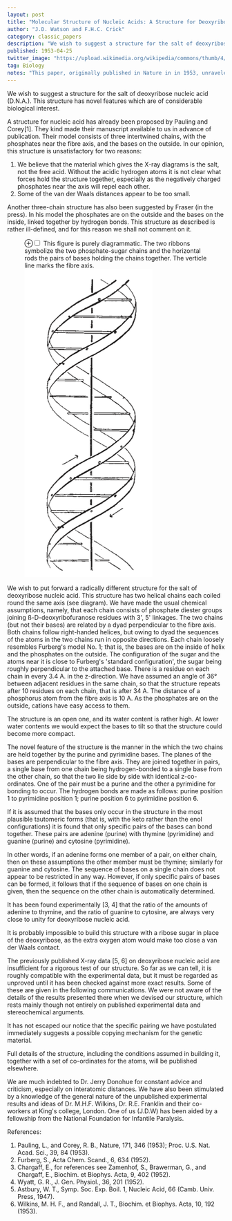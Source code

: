 ```yaml
---
layout: post
title: "Molecular Structure of Nucleic Acids: A Structure for Deoxyribose Nucleic Acid"
author: "J.D. Watson and F.H.C. Crick"
category: classic_papers
description: "We wish to suggest a structure for the salt of deoxyribose nucleic acid (D.N.A). This structure has novel features which are of considerable biological interest. A structure for nucleic acid has already been proposed by Pauling and Corey[1]. They kind made their manuscript available to us in advance of publication. Their model consists of three intertwined chains, with the phosphates near the fibre axis, and the bases on the outside. In our opinion, this structure is unsatisfactory for two reasons:"
published: 1953-04-25
twitter_image: "https://upload.wikimedia.org/wikipedia/commons/thumb/4/4c/DNA_Structure%2BKey%2BLabelled.pn_NoBB.png/340px-DNA_Structure%2BKey%2BLabelled.pn_NoBB.png"
tag: Biology
notes: "This paper, originally published in Nature in in 1953, unraveled the structure of DNA. This was such a huge contribution to biology that it won the authors Nobel Prize just 9 years after the publication. It's amazing how DNA has become such a commonplace knowledge in less than 50 years. The paper is surprisingly readable, short and to the point."
---
```


We wish to suggest a structure for the salt of deoxyribose nucleic acid (D.N.A.). This structure has novel features which are of considerable biological interest.

A structure for nucleic acid has already been proposed by Pauling and Corey[1]. They kind made their manuscript available to us in advance of publication. Their model consists of three intertwined chains, with the phosphates near the fibre axis, and the bases on the outside. In our opinion, this structure is unsatisfactory for two reasons:

1. We believe that the material which gives the X-ray diagrams is the salt, not the free acid. Without the acidic hydrogen atoms it is not clear what forces hold the structure together, especially as the negatively charged phosphates near the axis will repel each other.
2. Some of the van der Waals distances appear to be too small.

Another three-chain structure has also been suggested by Fraser (in the press). In his model the phosphates are on the outside and the bases on the inside, linked together by hydrogen bonds. This structure as described is rather ill-defined, and for this reason we shall not comment on it.

<figure>
<label for="mn-fig-1" class="margin-toggle">⊕</label><input type="checkbox" id="mn-fig-1" class="margin-toggle">
<span class="marginnote">This figure is purely diagrammatic. The two ribbons symbolize the two phosphate-sugar chains and the horizontal rods the pairs of bases holding the chains together. The verticle line marks the fibre axis.</span>
<img src="/assets/images/classic_papers/dna/fig1.png" alt="structure of DNA">
</figure>

<span class="mark">We wish to put forward a radically different structure for the salt of deoxyribose nucleic acid. This structure has two helical chains each coiled round the same axis (see diagram).</span> We have made the usual chemical assumptions, namely, that each chain consists of phosphate diester groups joining ß-D-deoxyribofuranose residues with 3', 5' linkages. The two chains (but not their bases) are related by a dyad perpendicular to the fibre axis. Both chains follow right-handed helices, but owing to dyad the sequences of the atoms in the two chains run in opposite directions. Each chain loosely resembles Furberg's model No. 1; that is, the bases are on the inside of helix and the phosphates on the outside. The configuration of the sugar and the atoms near it is close to Furberg's 'standard configuration', the sugar being roughly perpendicular to the attached base. There is a residue on each chain in every 3.4 A. in the z-direction. We have assumed an angle of 36° between adjacent residues in the same chain, so that the structure repeats after 10 residues on each chain, that is after 34 A. The distance of a phosphorus atom from the fibre axis is 10 A. As the phosphates are on the outside, cations have easy access to them.

The structure is an open one, and its water content is rather high. At lower water contents we would expect the bases to tilt so that the structure could become more compact.

<span class="mark">The novel feature of the structure is the manner in the which the two chains are held together by the purine and pyrimidine bases. The planes of the bases are perpendicular to the fibre axis.</span> They are joined together in pairs, a single base from one chain being hydrogen-bonded to a single base from the other chain, so that the two lie side by side with identical z-co-ordinates. One of the pair must be a purine and the other a pyrimidine for bonding to occur. The hydrogen bonds are made as follows: purine position 1 to pyrimidine position 1; purine position 6 to pyrimidine position 6.

If it is assumed that the bases only occur in the structure in the most plausible tautomeric forms (that is, with the keto rather than the enol configurations) it is found that only specific pairs of the bases can bond together. These pairs are adenine (purine) with thymine (pyrimidine) and guanine (purine) and cytosine (pyrimidine).

<span class="mark">In other words, if an adenine forms one member of a pair, on either chain, then on these assumptions the other member must be thymine; similarly for guanine and cytosine.</span> The sequence of bases on a single chain does not appear to be restricted in any way. However, if only specific pairs of bases can be formed, it follows that if the sequence of bases on one chain is given, then the sequence on the other chain is automatically determined.

It has been found experimentally [3, 4] that the ratio of the amounts of adenine to thymine, and the ratio of guanine to cytosine, are always very close to unity for deoxyribose nucleic acid.

It is probably impossible to build this structure with a ribose sugar in place of the deoxyribose, as the extra oxygen atom would make too close a van der Waals contact.

The previously published X-ray data [5, 6] on deoxyribose nucleic acid are insufficient for a rigorous test of our structure. So far as we can tell, it is roughly compatible with the experimental data, but it must be regarded as unproved until it has been checked against more exact results. Some of these are given in the following communications. We were not aware of the details of the results presented there when we devised our structure, which rests mainly though not entirely on published experimental data and stereochemical arguments.

<span class="mark">It has not escaped our notice that the specific pairing we have postulated immediately suggests a possible copying mechanism for the genetic material.</span>

Full details of the structure, including the conditions assumed in building it, together with a set of co-ordinates for the atoms, will be published elsewhere.

We are much indebted to Dr. Jerry Donohue for constant advice and criticism, especially on interatomic distances. We have also been stimulated by a knowledge of the general nature of the unpublished experimental results and ideas of Dr. M.H.F. Wilkins, Dr. R.E. Franklin and their co-workers at King's college, London. One of us (J.D.W) has been aided by a fellowship from the National Foundation for Infantile Paralysis.

References:

1. Pauling, L., and Corey, R. B., Nature, 171, 346 (1953); Proc. U.S. Nat. Acad. Sci., 39, 84 (1953).
2. Furberg, S., Acta Chem. Scand., 6, 634 (1952).
3. Chargaff, E., for references see Zamenhof, S., Brawerman, G., and Chargaff, E., Biochim. et Biophys. Acta, 9, 402 (1952).
4. Wyatt, G. R., J. Gen. Physiol., 36, 201 (1952).
5. Astbury, W. T., Symp. Soc. Exp. Boil. 1, Nucleic Acid, 66 (Camb. Univ. Press, 1947).
6. Wilkins, M. H. F., and Randall, J. T., Biochim. et Biophys. Acta, 10, 192 (1953).